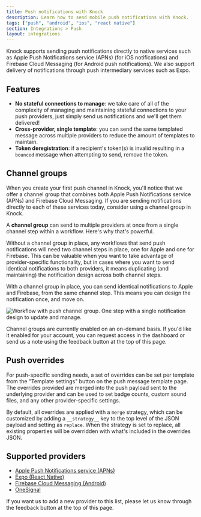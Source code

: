 ```yaml
---
title: Push notifications with Knock
description: Learn how to send mobile push notifications with Knock.
tags: ["push", "android", "ios", "react native"]
section: Integrations > Push
layout: integrations
---
```


Knock supports sending push notifications directly to native services such as Apple Push Notifications service (APNs) (for iOS notifications) and Firebase Cloud Messaging (for Android push notifications). We also support delivery of notifications through push intermediary services such as Expo.

## Features

- **No stateful connections to manage**: we take care of all of the complexity of managing and maintaining stateful connections to your push providers, just simply send us notifications and we'll get them delivered!
- **Cross-provider, single template**: you can send the same templated message across multiple providers to reduce the amount of templates to maintain.
- **Token deregistration**: if a recipient's token(s) is invalid resulting in a `bounced` message when attempting to send, remove the token.

## Channel groups

When you create your first push channel in Knock, you'll notice that we offer a channel group that combines both Apple Push Notifications service (APNs) and Firebase Cloud Messaging. If you are sending notifications directly to each of these services today, consider using a channel group in Knock.

A **channel group** can send to multiple providers at once from a single channel step within a workflow. Here's why that's powerful.

Without a channel group in place, any workflows that send push notifications will need two channel steps in place, one for Apple and one for Firebase. This can be valuable when you want to take advantage of provider-specific functionality, but in cases where you want to send identical notifications to both providers, it means duplicating (and maintaining) the notification design across both channel steps.

With a channel group in place, you can send identical notifications to Apple and Firebase, from the same channel step. This means you can design the notification once, and move on.

<Image
  src="/images/integrations/push/channel-group-example.png"
  width={2252}
  height={928}
  className="rounded-md mx-auto border border-gray-200"
  alt="Workflow with push channel group. One step with a single notification design to update and manage."
/>

Channel groups are currently enabled on an on-demand basis. If you'd like it enabled for your account, you can request access in the dashboard or send us a note using the feedback button at the top of this page.

## Push overrides

For push-specific sending needs, a set of overrides can be set per template from the "Template settings" button on the push message template page. The overrides provided are merged into the push payload sent to the underlying provider and can be used to set badge counts, custom sound files, and any other provider-specific settings.

By default, all overrides are applied with a `merge` strategy, which can be customized by adding a `__strategy__` key to the top level of the JSON payload and setting as `replace`. When the strategy is set to replace, all existing properties will be overridden with what's included in the overrides JSON.

## Supported providers

- [Apple Push Notifications service (APNs)](/integrations/push/apns)
- [Expo (React Native)](/integrations/push/expo)
- [Firebase Cloud Messaging (Android)](/integrations/push/firebase)
- [OneSignal](/integrations/push/one-signal)

If you want us to add a new provider to this list, please let us know through the feedback button at the top of this page.
